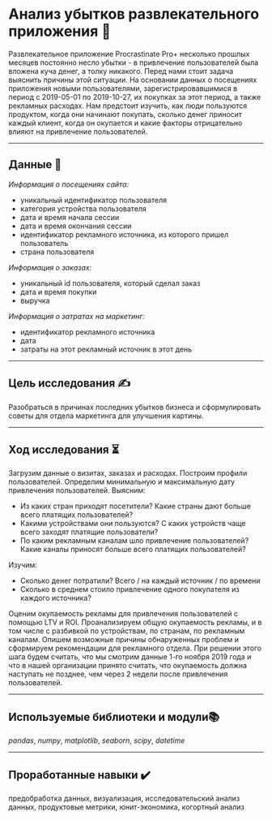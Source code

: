 # Анализ убытков развлекательного приложения 🧩
Развлекательное приложение Procrastinate Pro+ несколько прошлых месяцев постоянно несло убытки - в привлечение пользователей была вложена куча денег, а толку никакого. Перед нами стоит задача выяснить причины этой ситуации.
На основании данных о посещениях приложения новыми пользователями, зарегистрировавшимися в период с 2019-05-01 по 2019-10-27, их покупках за этот период, а также рекламных расходах. Нам предстоит изучить, как люди пользуются продуктом, когда они начинают покупать, сколько денег приносит каждый клиент, когда он окупается и какие факторы отрицательно влияют на привлечение пользователей.
___

## Данные 📝
*Информация о посещениях сайта:*
- уникальный идентификатор пользователя
- категория устройства пользователя
- дата и время начала сессии
- дата и время окончания сессии
- идентификатор рекламного источника, из которого пришел пользователь
- страна пользователя

*Информация о заказах:*
- уникальный id пользователя, который сделал заказ
- дата и время покупки
- выручка

*Информация о затратах на маркетинг:*
- идентификатор рекламного источника
- дата
- затраты на этот рекламный источник в этот день
___

## Цель исследования ✍️
Разобраться в причинах последних убытков бизнеса и сформулировать советы для отдела маркетинга для улучшения картины.
___
## Ход исследования ⏳
Загрузим данные о визитах, заказах и расходах. Построим профили пользователей. Определим минимальную и максимальную дату привлечения пользователей.
Выясним:
- Из каких стран приходят посетители? Какие страны дают больше всего платящих пользователей?
- Какими устройствами они пользуются? С каких устройств чаще всего заходят платящие пользователи?
- По каким рекламным каналам шло привлечение пользователей? Какие каналы приносят больше всего платящих пользователей?

Изучим:
- Сколько денег потратили? Всего / на каждый источник / по времени
- Сколько в среднем стоило привлечение одного покупателя из каждого источника?

Оценим окупаемость рекламы для привлечения пользователей с помощью LTV и ROI. Проанализируем общую окупаемость рекламы, и в том числе  с разбивкой по устройствам, по странам, по рекламным каналам. Опишем возможные причины обнаруженных проблем и сформируем рекомендации для рекламного отдела. При решении этого шага будем считать, что мы смотрим данные 1-го ноября 2019 года и что в нашей организации принято считать, что окупаемость должна наступать не позднее, чем через 2 недели после привлечения пользователей.
___

## Используемые библиотеки и модули📚
*pandas*, *numpy*, *matplotlib*, *seaborn*, *scipy*, *datetime*
___
## Проработанные навыки ✔️
предобработка данных, визуализация, исследовательский анализ данных, продуктовые метрики, юнит-экономика, когортный анализ
